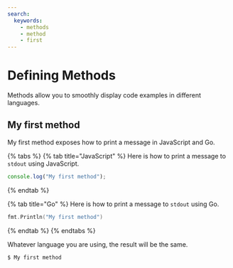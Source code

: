 ```yaml
---
search:
  keywords:
    - methods
    - method
    - first
---
```


# Defining Methods

Methods allow you to smoothly display code examples in different languages.

## My first method

My first method exposes how to print a message in JavaScript and Go.

{% tabs %}
{% tab title="JavaScript" %}
Here is how to print a message to `stdout` using JavaScript.

```javascript
console.log("My first method");
```
{% endtab %}

{% tab title="Go" %}
Here is how to print a message to `stdout` using Go.

```go
fmt.Println("My first method")
```
{% endtab %}
{% endtabs %}

Whatever language you are using, the result will be the same.

```bash
$ My first method
```

